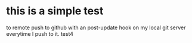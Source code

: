 # this is a simple test

to remote push to github with an post-update hook on my local git server everytime I push to it.
test4

